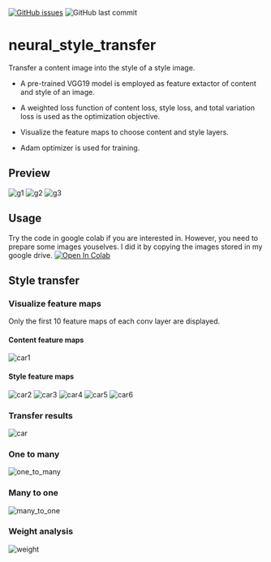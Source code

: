[![GitHub issues](https://img.shields.io/github/issues/jhan15/neural_style_transfer)](https://github.com/jhan15/neural_style_transfer/issues)
![GitHub last commit](https://img.shields.io/github/last-commit/jhan15/neural_style_transfer?color=ff69b4)

# neural_style_transfer

Transfer a content image into the style of a style image.

- A pre-trained VGG19 model is employed as feature extactor of content and style of an image.

- A weighted loss function of content loss, style loss, and total variation loss is used as the optimization objective.

- Visualize the feature maps to choose content and style layers.

- Adam optimizer is used for training.

## Preview

![g1](https://user-images.githubusercontent.com/62132206/120387259-f071d700-c329-11eb-9b78-f63f6c7f6088.gif)
![g2](https://user-images.githubusercontent.com/62132206/120387251-ef40aa00-c329-11eb-9e47-69824228d5c8.gif)
![g3](https://user-images.githubusercontent.com/62132206/120387238-ebad2300-c329-11eb-80b2-74bb83dee39e.gif)

## Usage

Try the code in google colab if you are interested in. However, you need to prepare some images youselves. I did it by copying the images stored in my google drive. [![Open In Colab](https://colab.research.google.com/assets/colab-badge.svg)](https://colab.research.google.com/github/jhan15/neural_style_transfer/blob/master/neural_style_transfer.ipynb)

## Style transfer

### Visualize feature maps

Only the first 10 feature maps of each conv layer are displayed.

#### Content feature maps

![car1](https://user-images.githubusercontent.com/62132206/120101413-471ebb80-c146-11eb-8730-213aa1e9a168.png)

#### Style feature maps

![car2](https://user-images.githubusercontent.com/62132206/120101417-4d149c80-c146-11eb-8cf3-a3fd3bfb852c.png)
![car3](https://user-images.githubusercontent.com/62132206/120101420-4dad3300-c146-11eb-96fd-45c17436f379.png)
![car4](https://user-images.githubusercontent.com/62132206/120101421-4e45c980-c146-11eb-836b-91ca4dbaa937.png)
![car5](https://user-images.githubusercontent.com/62132206/120101422-4ede6000-c146-11eb-969c-6a9edfcf1613.png)
![car6](https://user-images.githubusercontent.com/62132206/120101423-4ede6000-c146-11eb-8bc3-6b16a64e672c.png)

### Transfer results

![ car](https://user-images.githubusercontent.com/62132206/120101427-543baa80-c146-11eb-9e55-a0d306473799.png)

### One to many

![one_to_many](https://user-images.githubusercontent.com/62132206/120101446-6a496b00-c146-11eb-8299-a2b190437476.png)

### Many to one

![many_to_one](https://user-images.githubusercontent.com/62132206/120102504-a9c68600-c14b-11eb-90b4-a94c014dae01.png)

### Weight analysis

![weight](https://user-images.githubusercontent.com/62132206/120114778-02644600-c181-11eb-8716-e6fea9a1fb29.png)
